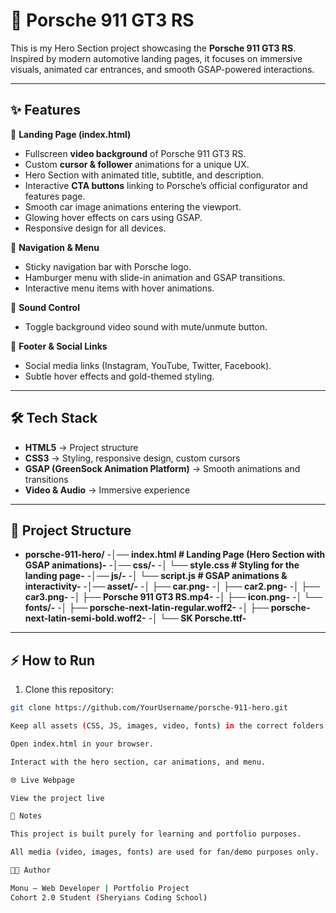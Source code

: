 # 🚀 Porsche 911 GT3 RS 

This is my Hero Section project showcasing the **Porsche 911 GT3 RS**.  
Inspired by modern automotive landing pages, it focuses on immersive visuals, animated car entrances, and smooth GSAP-powered interactions.

---

## ✨ Features

🔹 **Landing Page (index.html)**  
- Fullscreen **video background** of Porsche 911 GT3 RS.  
- Custom **cursor & follower** animations for a unique UX.  
- Hero Section with animated title, subtitle, and description.  
- Interactive **CTA buttons** linking to Porsche’s official configurator and features page.  
- Smooth car image animations entering the viewport.  
- Glowing hover effects on cars using GSAP.  
- Responsive design for all devices.  

🔹 **Navigation & Menu**  
- Sticky navigation bar with Porsche logo.  
- Hamburger menu with slide-in animation and GSAP transitions.  
- Interactive menu items with hover animations.

🔹 **Sound Control**  
- Toggle background video sound with mute/unmute button.  

🔹 **Footer & Social Links**  
- Social media links (Instagram, YouTube, Twitter, Facebook).  
- Subtle hover effects and gold-themed styling.

---

## 🛠️ Tech Stack

- **HTML5** → Project structure  
- **CSS3** → Styling, responsive design, custom cursors  
- **GSAP (GreenSock Animation Platform)** → Smooth animations and transitions  
- **Video & Audio** → Immersive experience  

---

## 📂 Project Structure

- **porsche-911-hero/**
-**│── index.html # Landing Page (Hero Section with GSAP animations)-**
-**│── css/-**
-**│ └── style.css # Styling for the landing page-**
-**│── js/-**
-**│ └── script.js # GSAP animations & interactivity-**
-**│── asset/-**
-**│ ├── car.png-**
-**│ ├── car2.png-**
-**│ ├── car3.png-**
-**│ ├── Porsche 911 GT3 RS.mp4-**
-**│ ├── icon.png-**
-**│ └── fonts/-**
-**│ ├── porsche-next-latin-regular.woff2-**
-**│ ├── porsche-next-latin-semi-bold.woff2-**
-**│ └── SK Porsche.ttf-**


---

## ⚡ How to Run

1. Clone this repository:

```bash
git clone https://github.com/YourUsername/porsche-911-hero.git

Keep all assets (CSS, JS, images, video, fonts) in the correct folders.

Open index.html in your browser.

Interact with the hero section, car animations, and menu.

🌐 Live Webpage

View the project live

📖 Notes

This project is built purely for learning and portfolio purposes.

All media (video, images, fonts) are used for fan/demo purposes only.

👨‍💻 Author

Monu – Web Developer | Portfolio Project
Cohort 2.0 Student (Sheryians Coding School)